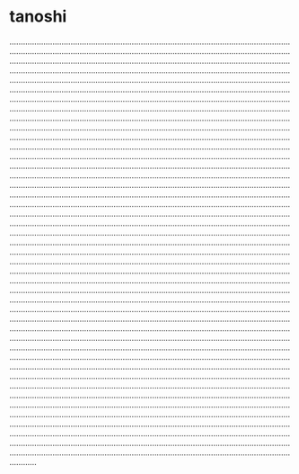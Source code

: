 # tanoshi

............................................................................................................................................................................................................................................................................................................................................................................................................................................................................................................................................................................................................................................................................................................................................................................................................................................................................................................................................................................................................................................................................................................................................................................................................................................................................................................................................................................................................................................................................................................................................................................................................................................................................................................................................................................................................................................................................................................................................................................................................................................................................................................................................................................................................................................................................................................................................................................................................................................................................................................................................................................................................................................................................................................................................................................................................................................................................................................................................................................................................................................................................................................................................................................................................................................................................................................................................................................................................................................................................................................................................................................................................................................................................................................................................................................................................................................................................................................................................................................................................................................................................................................................................................................................................................................................................................................................................................................................................................................................................................................................................................................................................................................................................................................................................................................................................................................................................................................................................................................................................................................................................................................................................................................................................................................................................................................................................................................................................................................................................................................................................................................................................................................................................................